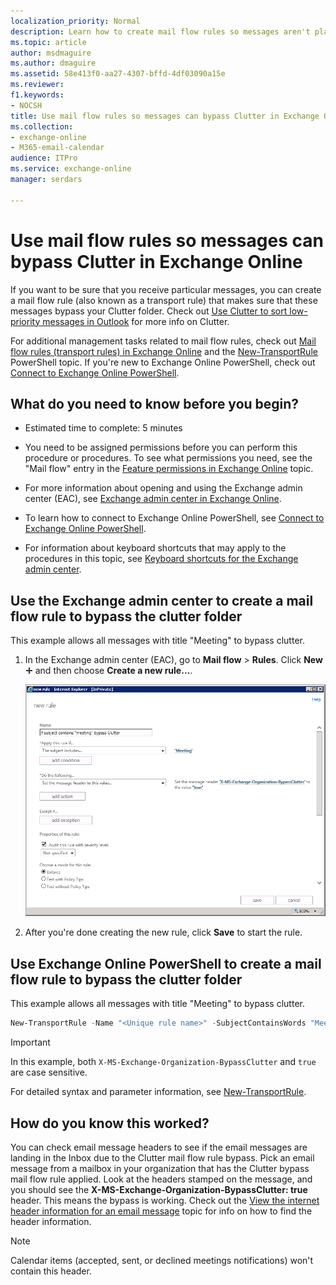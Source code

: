 ```yaml
---
localization_priority: Normal
description: Learn how to create mail flow rules so messages aren't placed in the Clutter folder in Exchange Online.
ms.topic: article
author: msdmaguire
ms.author: dmaguire
ms.assetid: 58e413f0-aa27-4307-bffd-4df03090a15e
ms.reviewer: 
f1.keywords:
- NOCSH
title: Use mail flow rules so messages can bypass Clutter in Exchange Online
ms.collection: 
- exchange-online
- M365-email-calendar
audience: ITPro
ms.service: exchange-online
manager: serdars

---
```


# Use mail flow rules so messages can bypass Clutter in Exchange Online

If you want to be sure that you receive particular messages, you can create a mail flow rule (also known as a transport rule) that makes sure that these messages bypass your Clutter folder. Check out [Use Clutter to sort low-priority messages in Outlook](https://support.microsoft.com/office/7b50c5db-7704-4e55-8a1b-dfc7bf1eafa0) for more info on Clutter.

For additional management tasks related to mail flow rules, check out [Mail flow rules (transport rules) in Exchange Online](mail-flow-rules.md) and the [New-TransportRule](https://docs.microsoft.com/powershell/module/exchange/new-transportrule) PowerShell topic. If you're new to Exchange Online PowerShell, check out [Connect to Exchange Online PowerShell](https://docs.microsoft.com/powershell/exchange/connect-to-exchange-online-powershell).

## What do you need to know before you begin?

- Estimated time to complete: 5 minutes

- You need to be assigned permissions before you can perform this procedure or procedures. To see what permissions you need, see the "Mail flow" entry in the [Feature permissions in Exchange Online](../../permissions-exo/feature-permissions.md) topic.

- For more information about opening and using the Exchange admin center (EAC), see [Exchange admin center in Exchange Online](../../exchange-admin-center.md).

- To learn how to connect to Exchange Online PowerShell, see [Connect to Exchange Online PowerShell](https://go.microsoft.com/fwlink/p/?linkid=396554).

- For information about keyboard shortcuts that may apply to the procedures in this topic, see [Keyboard shortcuts for the Exchange admin center](../../accessibility/keyboard-shortcuts-in-admin-center.md).

## Use the Exchange admin center to create a mail flow rule to bypass the clutter folder

This example allows all messages with title "Meeting" to bypass clutter.

1. In the Exchange admin center (EAC), go to **Mail flow** \> **Rules**. Click **New** ![Add Icon](../../media/ITPro_EAC_AddIcon.gif) and then choose **Create a new rule...**.

   ![Art example: If subject contains meeting, bypass clutter](../../media/75957aa4-4b2a-4142-92ff-07f8ccc64d82.png)

2. After you're done creating the new rule, click **Save** to start the rule.

## Use Exchange Online PowerShell to create a mail flow rule to bypass the clutter folder

This example allows all messages with title "Meeting" to bypass clutter.

```PowerShell
New-TransportRule -Name "<Unique rule name>" -SubjectContainsWords "Meeting" -SetHeaderName "X-MS-Exchange-Organization-BypassClutter" -SetHeaderValue "true"
```

> [!IMPORTANT]
> In this example, both `X-MS-Exchange-Organization-BypassClutter` and `true` are case sensitive.

For detailed syntax and parameter information, see [New-TransportRule](https://docs.microsoft.com/powershell/module/exchange/new-transportrule).

## How do you know this worked?

You can check email message headers to see if the email messages are landing in the Inbox due to the Clutter mail flow rule bypass. Pick an email message from a mailbox in your organization that has the Clutter bypass mail flow rule applied. Look at the headers stamped on the message, and you should see the **X-MS-Exchange-Organization-BypassClutter: true** header. This means the bypass is working. Check out the [View the internet header information for an email message](https://support.microsoft.com/office/cd039382-dc6e-4264-ac74-c048563d212c) topic for info on how to find the header information.

> [!NOTE]
> Calendar items (accepted, sent, or declined meetings notifications) won't contain this header.
